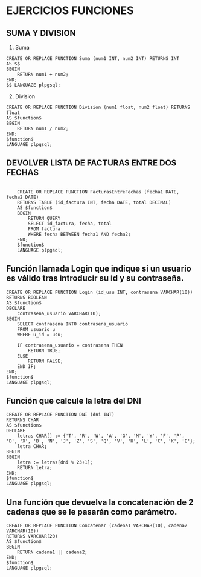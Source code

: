 # EJERCICIOS FUNCIONES
## SUMA Y DIVISION
1. Suma
```postgresql
CREATE OR REPLACE FUNCTION Suma (num1 INT, num2 INT) RETURNS INT
AS $$
BEGIN
    RETURN num1 + num2;
END;
$$ LANGUAGE plpgsql;
```

2. Division
```postgresql
CREATE OR REPLACE FUNCTION Division (num1 float, num2 float) RETURNS float
AS $function$
BEGIN
    RETURN num1 / num2;
END;
$function$ 
LANGUAGE plpgsql;
```

## DEVOLVER LISTA DE FACTURAS ENTRE DOS FECHAS

```postgresql

    CREATE OR REPLACE FUNCTION FacturasEntreFechas (fecha1 DATE, fecha2 DATE)
    RETURNS TABLE (id_factura INT, fecha DATE, total DECIMAL)
    AS $function$
    BEGIN
        RETURN QUERY
        SELECT id_factura, fecha, total
        FROM factura
        WHERE fecha BETWEEN fecha1 AND fecha2;
    END;
    $function$
    LANGUAGE plpgsql;
```

## Función llamada Login que indique si un usuario es válido tras introducir su id y su contraseña.

```postgresql
CREATE OR REPLACE FUNCTION Login (id_usu INT, contrasena VARCHAR(10))
RETURNS BOOLEAN
AS $function$
DECLARE
    contrasena_usuario VARCHAR(10);
BEGIN
    SELECT contrasena INTO contrasena_usuario
    FROM usuario u
    WHERE u_id = usu;

    IF contrasena_usuario = contrasena THEN
        RETURN TRUE;
    ELSE
        RETURN FALSE;
    END IF;
END;
$function$
LANGUAGE plpgsql;
```

## Función que calcule la letra del DNI

```postgresql
CREATE OR REPLACE FUNCTION DNI (dni INT)
RETURNS CHAR
AS $function$
DECLARE
    letras CHAR[] := {'T', 'R', 'W', 'A', 'G', 'M', 'Y', 'F', 'P', 'D', 'X', 'B', 'N', 'J', 'Z', 'S', 'Q', 'V', 'H', 'L', 'C', 'K', 'E'};
    letra CHAR;
BEGIN
BEGIN
    letra := letras[dni % 23+1];
    RETURN letra;
END;
$function$
LANGUAGE plpgsql;
```

## Una función que devuelva la concatenación de 2 cadenas que se le pasarán como parámetro.

```postgresql
CREATE OR REPLACE FUNCTION Concatenar (cadena1 VARCHAR(10), cadena2 VARCHAR(10))
RETURNS VARCHAR(20)
AS $function$
BEGIN
    RETURN cadena1 || cadena2;
END;
$function$
LANGUAGE plpgsql;
```
